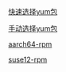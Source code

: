 [快速选择yum包](https://www.postgresql.org/download/linux/redhat/)

[手动选择yum包](https://yum.postgresql.org/packages/#pg96)

[aarch64-rpm](https://download.postgresql.org/pub/repos/yum/9.6/redhat/rhel-7-aarch64/)

[suse12-rpm](https://download.postgresql.org/pub/repos/zypp/9.6/suse/sles-12.5-x86_64/)
